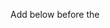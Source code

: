 Add below before the </Head>

<!-- 'SyntaxHighlighter' additions START -->
<script src='https://hostspace.github.io/SyntaxHighlighter/js/shCore.js' type='text/javascript'/>
<link href='https://hostspace.github.io/SyntaxHighlighter/css/shCore.css' rel='stylesheet' type='text/css'/>
<link href='https://hostspace.github.io/SyntaxHighlighter/css/shThemeDefault.css' rel='stylesheet' type='text/css'/>
<script src='https://hostspace.github.io/SyntaxHighlighter/js/shBrushCSharp.js' type='text/javascript'/>

<script language='javascript' type='text/javascript'>
    SyntaxHighlighter.config.bloggerMode = true;
    SyntaxHighlighter.all();
</script>
<!-- 'SyntaxHighlighter' additions END -->
